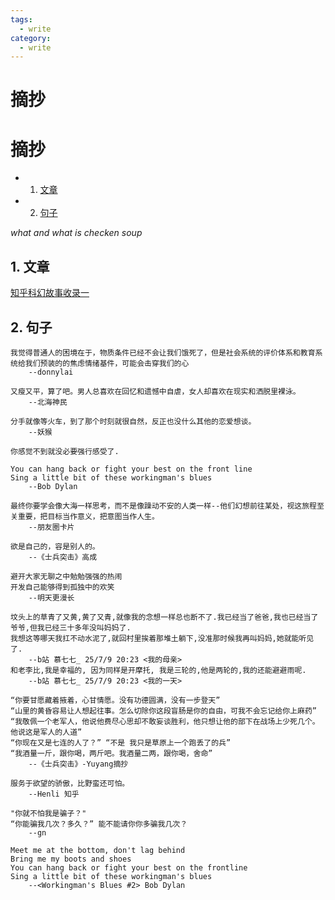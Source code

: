 ```yaml
---
tags:
  - write
category:
  - write
---
```


<h1>摘抄</h1> 

# 摘抄

* 1. [文章](#first)
* 2. [句子](#second)

*what and what is checken soup*

## 1. <a name='first'></a> 文章


[知乎科幻故事收录一](https://www.zhihu.com/question/514743858/answer/4890118020)



## 2. <a name='second'></a> 句子

```
我觉得普通人的困境在于，物质条件已经不会让我们饿死了，但是社会系统的评价体系和教育系统给我们预装的的焦虑情绪基件，可能会击穿我们的心
    --donnylai 
```

```
又瘦又平，算了吧。男人总喜欢在回忆和遗憾中自虐，女人却喜欢在现实和洒脱里裸泳。
    --北海神民
```

```
分手就像等火车，到了那个时刻就很自然，反正也没什么其他的恋爱想谈。
    --妖猴
```

```
你感觉不到就没必要强行感受了.
```

```
You can hang back or fight your best on the front line 
Sing a little bit of these workingman's blues
    --Bob Dylan
```


```
最终你要学会像大海一样思考，而不是像躁动不安的人类一样--他们幻想前往某处，视这旅程至关重要，把目标当作意义，把意图当作人生。
    --朋友圈卡片
```

```
欲是自己的，容是别人的。
    --《士兵突击》高成
```

```
避开大家无聊之中勉勉强强的热闹
开发自己能够得到孤独中的欢笑
    --明天更漫长
```

```
坟头上的草青了又黄,黄了又青,就像我的念想一样总也断不了.我已经当了爸爸,我也已经当了爷爷,但我已经三十多年没叫妈妈了. 
我想这等哪天我扛不动水泥了,就回村里挨着那堆土躺下,没准那时候我再叫妈妈,她就能听见了.
    --b站 慕七七_ 25/7/9 20:23 <我的母亲>
和老李比,我是幸福的, 因为同样是开摩托, 我是三轮的,他是两轮的,我的还能避避雨呢.
    --b站 慕七七_ 25/7/9 20:23 <我的一天>
```

```
“你要甘愿藏着掖着，心甘情愿。没有功德圆满，没有一步登天”
“山里的黄昏容易让人想起往事。怎么切除你这段盲肠是你的自由，可我不会忘记给你上麻药”
“我敬佩一个老军人，他说他费尽心思却不敢妄谈胜利，他只想让他的部下在战场上少死几个。他说这是军人的人道”
“你现在又是七连的人了？” “不是 我只是草原上一个跑丢了的兵”
“我酒量一斤，跟你喝，两斤吧。我酒量二两，跟你喝，舍命”
    --《士兵突击》-Yuyang摘抄
```


```
服务于欲望的骄傲，比野蛮还可怕。
    --Henli 知乎
```

```
"你就不怕我是骗子？"
“你能骗我几次？多久？” 能不能请你你多骗我几次？
    --gn
```

```
Meet me at the bottom, don't lag behind
Bring me my boots and shoes
You can hang back or fight your best on the frontline
Sing a little bit of these workingman's blues
    --<Workingman's Blues #2> Bob Dylan
```

